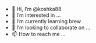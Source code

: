 - 👋 Hi, I’m @koshka88
- 👀 I’m interested in ...
- 🌱 I’m currently learning brew
- 💞️ I’m looking to collaborate on ...
- 📫 How to reach me ...

<!---
koshka88/koshka88 is a ✨ special ✨ repository because its `README.md` (this file) appears on your GitHub profile.
You can click the Preview link to take a look at your changes.
--->
